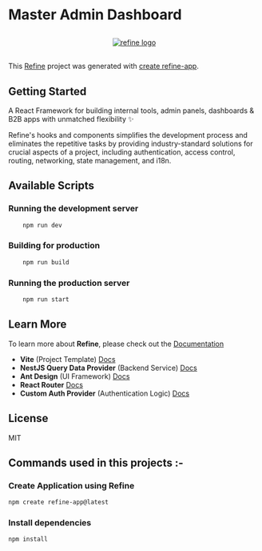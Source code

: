 # Master Admin Dashboard

<div align="center" style="margin: 30px;">
    <a href="https://refine.dev">
    <img alt="refine logo" src="https://refine.ams3.cdn.digitaloceanspaces.com/readme/refine-readme-banner.png">
    </a>
</div>

This [Refine](https://github.com/refinedev/refine) project was generated with [create refine-app](https://github.com/refinedev/refine/tree/master/packages/create-refine-app).

## Getting Started

A React Framework for building internal tools, admin panels, dashboards & B2B apps with unmatched flexibility ✨

Refine's hooks and components simplifies the development process and eliminates the repetitive tasks by providing industry-standard solutions for crucial aspects of a project, including authentication, access control, routing, networking, state management, and i18n.

## Available Scripts

### Running the development server

```bash
    npm run dev
```

### Building for production

```bash
    npm run build
```

### Running the production server

```bash
    npm run start
```

## Learn More

To learn more about **Refine**, please check out the [Documentation](https://refine.dev/docs)

- **Vite** (Project Template) [Docs](https://vitejs.dev)
- **NestJS Query Data Provider** (Backend Service) [Docs](https://refine.dev/docs/core/providers/data-provider/#overview)
- **Ant Design** (UI Framework) [Docs](https://refine.dev/docs/ui-frameworks/antd/tutorial/)
- **React Router** [Docs](https://refine.dev/docs/core/providers/router-provider/)
- **Custom Auth Provider** (Authentication Logic) [Docs](https://refine.dev/docs/core/providers/auth-provider/)

## License

MIT

## Commands used in this projects :-

### Create Application using Refine

``` bash
npm create refine-app@latest
```

### Install dependencies

``` bash
npm install
```
